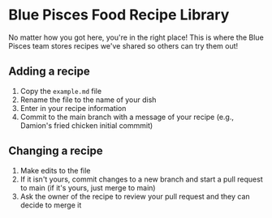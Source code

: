 # Blue Pisces Food Recipe Library

No matter how you got here, you're in the right place! This is where the Blue Pisces team stores recipes we've shared so others can try them out!

## Adding a recipe
1. Copy the `example.md` file
2. Rename the file to the name of your dish
3. Enter in your recipe information
4. Commit to the main branch with a message of your recipe (e.g., Damion's fried chicken initial commmit) 

## Changing a recipe
 
1. Make edits to the file
2. If it isn't yours, commit changes to a new branch and start a pull request to main (if it's yours, just merge to main)
3. Ask the owner of the recipe to review your pull request and they can decide to merge it

